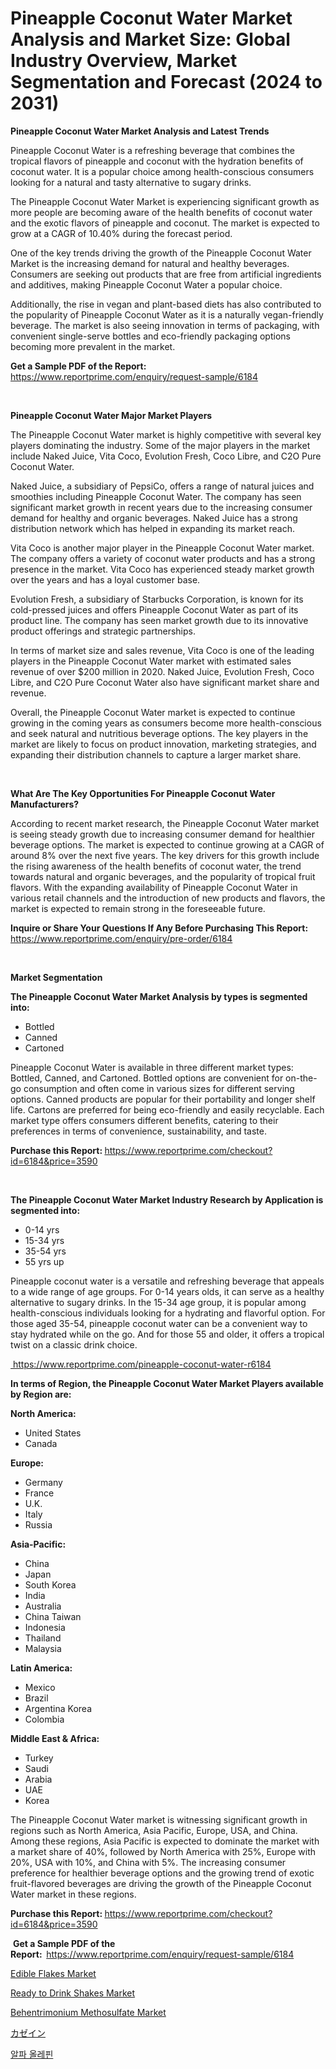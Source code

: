 <p><h1>Pineapple Coconut Water Market Analysis and Market Size: Global Industry Overview, Market Segmentation and Forecast (2024 to 2031)</h1></p><p><strong>Pineapple Coconut Water Market Analysis and Latest Trends</strong></p>
<p><p>Pineapple Coconut Water is a refreshing beverage that combines the tropical flavors of pineapple and coconut with the hydration benefits of coconut water. It is a popular choice among health-conscious consumers looking for a natural and tasty alternative to sugary drinks.</p><p>The Pineapple Coconut Water Market is experiencing significant growth as more people are becoming aware of the health benefits of coconut water and the exotic flavors of pineapple and coconut. The market is expected to grow at a CAGR of 10.40% during the forecast period.</p><p>One of the key trends driving the growth of the Pineapple Coconut Water Market is the increasing demand for natural and healthy beverages. Consumers are seeking out products that are free from artificial ingredients and additives, making Pineapple Coconut Water a popular choice.</p><p>Additionally, the rise in vegan and plant-based diets has also contributed to the popularity of Pineapple Coconut Water as it is a naturally vegan-friendly beverage. The market is also seeing innovation in terms of packaging, with convenient single-serve bottles and eco-friendly packaging options becoming more prevalent in the market.</p></p>
<p><strong>Get a Sample PDF of the Report:&nbsp;</strong> <a href="https://www.reportprime.com/enquiry/request-sample/6184">https://www.reportprime.com/enquiry/request-sample/6184</a></p>
<p>&nbsp;</p>
<p><strong>Pineapple Coconut Water Major Market Players</strong></p>
<p><p>The Pineapple Coconut Water market is highly competitive with several key players dominating the industry. Some of the major players in the market include Naked Juice, Vita Coco, Evolution Fresh, Coco Libre, and C2O Pure Coconut Water. </p><p>Naked Juice, a subsidiary of PepsiCo, offers a range of natural juices and smoothies including Pineapple Coconut Water. The company has seen significant market growth in recent years due to the increasing consumer demand for healthy and organic beverages. Naked Juice has a strong distribution network which has helped in expanding its market reach. </p><p>Vita Coco is another major player in the Pineapple Coconut Water market. The company offers a variety of coconut water products and has a strong presence in the market. Vita Coco has experienced steady market growth over the years and has a loyal customer base. </p><p>Evolution Fresh, a subsidiary of Starbucks Corporation, is known for its cold-pressed juices and offers Pineapple Coconut Water as part of its product line. The company has seen market growth due to its innovative product offerings and strategic partnerships. </p><p>In terms of market size and sales revenue, Vita Coco is one of the leading players in the Pineapple Coconut Water market with estimated sales revenue of over $200 million in 2020. Naked Juice, Evolution Fresh, Coco Libre, and C2O Pure Coconut Water also have significant market share and revenue.</p><p>Overall, the Pineapple Coconut Water market is expected to continue growing in the coming years as consumers become more health-conscious and seek natural and nutritious beverage options. The key players in the market are likely to focus on product innovation, marketing strategies, and expanding their distribution channels to capture a larger market share.</p></p>
<p>&nbsp;</p>
<p><strong>What Are The Key Opportunities For Pineapple Coconut Water Manufacturers?</strong></p>
<p><p>According to recent market research, the Pineapple Coconut Water market is seeing steady growth due to increasing consumer demand for healthier beverage options. The market is expected to continue growing at a CAGR of around 8% over the next five years. The key drivers for this growth include the rising awareness of the health benefits of coconut water, the trend towards natural and organic beverages, and the popularity of tropical fruit flavors. With the expanding availability of Pineapple Coconut Water in various retail channels and the introduction of new products and flavors, the market is expected to remain strong in the foreseeable future.</p></p>
<p><strong>Inquire or Share Your Questions If Any Before Purchasing This Report:</strong> <a href="https://www.reportprime.com/enquiry/pre-order/6184">https://www.reportprime.com/enquiry/pre-order/6184</a></p>
<p>&nbsp;</p>
<p><strong>Market Segmentation</strong></p>
<p><strong>The Pineapple Coconut Water Market Analysis by types is segmented into:</strong></p>
<p><ul><li>Bottled</li><li>Canned</li><li>Cartoned</li></ul></p>
<p><p>Pineapple Coconut Water is available in three different market types: Bottled, Canned, and Cartoned. Bottled options are convenient for on-the-go consumption and often come in various sizes for different serving options. Canned products are popular for their portability and longer shelf life. Cartons are preferred for being eco-friendly and easily recyclable. Each market type offers consumers different benefits, catering to their preferences in terms of convenience, sustainability, and taste.</p></p>
<p><strong>Purchase this Report:&nbsp;</strong><a href="https://www.reportprime.com/checkout?id=6184&price=3590">https://www.reportprime.com/checkout?id=6184&price=3590</a></p>
<p>&nbsp;</p>
<p><strong>The Pineapple Coconut Water Market Industry Research by Application is segmented into:</strong></p>
<p><ul><li>0-14 yrs</li><li>15-34 yrs</li><li>35-54 yrs</li><li>55 yrs up</li></ul></p>
<p><p>Pineapple coconut water is a versatile and refreshing beverage that appeals to a wide range of age groups. For 0-14 years olds, it can serve as a healthy alternative to sugary drinks. In the 15-34 age group, it is popular among health-conscious individuals looking for a hydrating and flavorful option. For those aged 35-54, pineapple coconut water can be a convenient way to stay hydrated while on the go. And for those 55 and older, it offers a tropical twist on a classic drink choice.</p></p>
<p><a href="https://www.reportprime.com/pineapple-coconut-water-r6184">&nbsp;https://www.reportprime.com/pineapple-coconut-water-r6184</a></p>
<p><strong>In terms of Region, the Pineapple Coconut Water Market Players available by Region are:</strong></p>
<p>
    <p> <strong> North America: </strong>
        <ul>
            <li>United States</li>
            <li>Canada</li>
        </ul>
        </p> 
    <p> <strong> Europe: </strong>
        <ul>
            <li>Germany</li>
            <li>France</li>
            <li>U.K.</li>
            <li>Italy</li>
            <li>Russia</li>
        </ul>
        </p> 
    <p> <strong> Asia-Pacific: </strong>
        <ul>
            <li>China</li>
            <li>Japan</li>
            <li>South Korea</li>
            <li>India</li>
            <li>Australia</li>
            <li>China Taiwan</li>
            <li>Indonesia</li>
            <li>Thailand</li>
            <li>Malaysia</li>
        </ul>
        </p> 
    <p> <strong> Latin America: </strong>
        <ul>
            <li>Mexico</li>
            <li>Brazil</li>
            <li>Argentina Korea</li>
            <li>Colombia</li>
        </ul>
        </p> 
    <p> <strong> Middle East & Africa: </strong>
        <ul>
            <li>Turkey</li>
            <li>Saudi</li>
            <li>Arabia</li>
            <li>UAE</li>
            <li>Korea</li>
        </ul>
    </p>
    </p>
<p><p>The Pineapple Coconut Water market is witnessing significant growth in regions such as North America, Asia Pacific, Europe, USA, and China. Among these regions, Asia Pacific is expected to dominate the market with a market share of 40%, followed by North America with 25%, Europe with 20%, USA with 10%, and China with 5%. The increasing consumer preference for healthier beverage options and the growing trend of exotic fruit-flavored beverages are driving the growth of the Pineapple Coconut Water market in these regions.</p></p>
<p><strong>Purchase this Report: </strong><a href="https://www.reportprime.com/checkout?id=6184&price=3590">https://www.reportprime.com/checkout?id=6184&price=3590</a></p>
<p>&nbsp;<strong>Get a Sample PDF of the Report:&nbsp;&nbsp;</strong><a href="https://www.reportprime.com/enquiry/request-sample/6184">https://www.reportprime.com/enquiry/request-sample/6184</a></p>
<p><strong></strong></p>
<p><p><a href="https://github.com/RichRobinson5/Market-Research-Report-List-4/blob/main/edible-flakes-market.md">Edible Flakes Market</a></p><p><a href="https://github.com/singletonthaxterkelliehr2df/Market-Research-Report-List-1/blob/main/ready-to-drink-shakes-market.md">Ready to Drink Shakes Market</a></p><p><a href="https://www.linkedin.com/pulse/behentrimonium-methosulfate-market-size-global-industry-fydkc?trackingId=v17kfmhNZXJWZw5pUtBXFA%3D%3D">Behentrimonium Methosulfate Market</a></p><p><a href="https://github.com/schmahlson/Market-Research-Report-List-1/blob/main/366048017839.md">カゼイン</a></p><p><a href="https://medium.com/@josefarice/%EC%95%8C%ED%8C%8C-%EC%98%AC%EB%A0%88%ED%95%80-%EC%8B%9C%EC%9E%A5-%EA%B7%9C%EB%AA%A8-%EB%B0%8F-%EC%8B%9C%EC%9E%A5-%ED%8A%B8%EB%A0%8C%EB%93%9C-%EC%99%84%EB%B2%BD%ED%95%9C-%EC%82%B0%EC%97%85-%EA%B0%9C%EC%9A%94-2024%EB%85%84%EB%B6%80%ED%84%B0-2031%EB%85%84-1345b02d11bd">알파 올레핀</a></p></p>